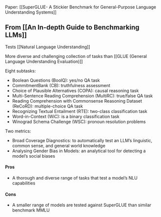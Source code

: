 Paper: [[SuperGLUE- A Stickier Benchmark for General-Purpose Language Understanding Systems]]

## From [[An In-depth Guide to Benchmarking LLMs]]

Tests [[Natural Language Understanding]]

More diverse and challenging collection of tasks than [[GLUE (General Language Understanding Evaluation)]]

Eight subtasks:
* Boolean Questions (BoolQ): yes/no QA task
* CommitmentBank (CB): truthfulness assessment 
* Choice of Plausible Alternatives (COPA): causal reasoning task
* Multi-Sentence Reading Comprehension (MultiRC): true/false QA task
* Reading Comprehension with Commonsense Reasoning Dataset (ReCoRD): multiple-choice QA task
* Recognizing Textual Entailment (RTE): two-class classification task
* Word-in-Context (WiC): is a binary classification task
* Winograd Schema Challenge (WSC): pronoun resolution problems

Two metrics:
* Broad Coverage Diagnostics: to automatically test an LLM’s linguistic, common sense, and general world knowledge
* Analysing Gender Bias in Models: an analytical tool for detecting a model’s social biases 
#### Pros
* A thorough and diverse range of tasks that test a model’s NLU capabilities
####  Cons
* A smaller range of models are tested against SuperGLUE than similar benchmark MMLU 
